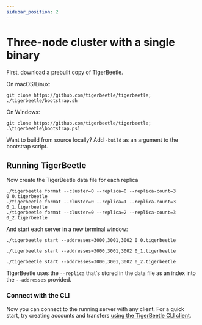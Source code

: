 ```yaml
---
sidebar_position: 2
---
```


# Three-node cluster with a single binary

First, download a prebuilt copy of TigerBeetle.

On macOS/Linux:

```console
git clone https://github.com/tigerbeetle/tigerbeetle; ./tigerbeetle/bootstrap.sh
```

On Windows:

```console
git clone https://github.com/tigerbeetle/tigerbeetle; .\tigerbeetle\bootstrap.ps1
```

Want to build from source locally? Add `-build` as an argument to the bootstrap script.

## Running TigerBeetle

Now create the TigerBeetle data file for each replica

```console
./tigerbeetle format --cluster=0 --replica=0 --replica-count=3 0_0.tigerbeetle
./tigerbeetle format --cluster=0 --replica=1 --replica-count=3 0_1.tigerbeetle
./tigerbeetle format --cluster=0 --replica=2 --replica-count=3 0_2.tigerbeetle
```

And start each server in a new terminal window:

```console
./tigerbeetle start --addresses=3000,3001,3002 0_0.tigerbeetle
```

```console
./tigerbeetle start --addresses=3000,3001,3002 0_1.tigerbeetle
```

```console
./tigerbeetle start --addresses=3000,3001,3002 0_2.tigerbeetle
```

TigerBeetle uses the `--replica` that's stored in the data file as an index into the `--addresses`
provided.

### Connect with the CLI

Now you can connect to the running server with any client. For a quick
start, try creating accounts and transfers [using the TigerBeetle CLI
client](./cli-client.md).
